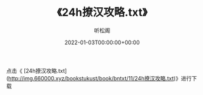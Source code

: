 ﻿---
title:  《24h撩汉攻略.txt》
date:   2022-01-03T00:00:00+00:00
author: 听松阁
layout: post
permalink: /24h撩汉攻略/
categories: 小说
tags: [小说]
---

点击《 [24h撩汉攻略.txt](<a href="http://img.660000.xyz/bookstukust/book/bntxt/11/24h" target=_blank>http://img.660000.xyz/bookstukust/book/bntxt/11/24h撩汉攻略.txt)》进行下载